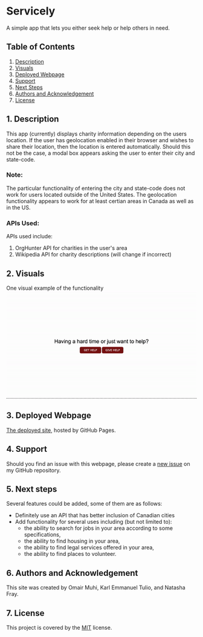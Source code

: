 # Servicely
A simple app that lets you either seek help or help others in need.

## Table of Contents
1. [ Description ](#desc)
2. [ Visuals ](#visuals)
3. [ Deployed Webpage ](#deployed)
4. [ Support ](#support)
5. [ Next Steps ](#next_steps)
6. [ Authors and Acknowledgement ](#acknowledge)
7. [ License ](#license)

<a name="desc"></a>
## 1. Description
This app (currently) displays charity information depending on the users location. If the user has geolocation enabled in their browser and wishes to share their location, then the location is entered automatically. Should this not be the case, a modal box appears asking the user to enter their city and state-code. 

### Note:
The particular functionality of entering the city and state-code does not work for users located outside of the United States. The geolocation functionality appears to work for at least certian areas in Canada as well as in the US.

### APIs Used:
APIs used include:
1. OrgHunter API for charities in the user's area
1. Wikipedia API for charity descriptions (will change if incorrect) 

<a name="visuals"></a>
## 2. Visuals
One visual example of the functionality
![Visual](visual.gif)

<a name="deployed"></a>
## 3. Deployed Webpage
[The deployed site](#), hosted by GitHub Pages.

<a name="support"></a>
## 4. Support
Should you find an issue with this webpage, please create a [new issue](https://github.com/fulcrum-ctrl/Project-1-/issues/new/choose) on my GitHub repository.

<a name="next_steps"></a>
## 5. Next steps
Several features could be added, some of them are as follows:
* Definitely use an API that has better inclusion of Canadian cities
* Add functionality for several uses including (but not limited to):
    + the ability to search for jobs in your area according to some specifications,
    + the ability to find housing in your area,
    + the ability to find legal services offered in your area,
    + the ability to find places to volunteer.

<a name="acknowledge"></a>
## 6. Authors and Acknowledgement
This site was created by Omair Muhi, Karl Emmanuel Tulio, and Natasha Fray.

<a name="license"></a>
## 7. License
This project is covered by the [MIT](LICENSE) license.

